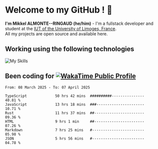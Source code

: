 # Welcome to my GitHub ! 🌃

**I'm Mikkel ALMONTE--RINGAUD (he/him)** - I'm a fullstack developer and student at the [IUT of the University of Limoges, France](https://iut.unilim.fr). \
All my projects are open source and available here.

## Working using the following technologies

![My Skills](https://skillicons.dev/icons?i=solidjs,pnpm,nodejs,ts,js,vercel,netlify,html,css,rust,astro,git,vue,md,electron,figma,github,bash,bun,cloudflare,py,tailwind,nginx,npm,tauri,vite,zig,yarn,windicss,dart,flutter,kotlin&theme=dark)

## Been coding for [![WakaTime Public Profile](https://wakatime.com/badge/user/0839e595-e07a-435c-8d59-ed95f2a3d6dd.svg?style=flat-square)](https://wakatime.com/@0839e595-e07a-435c-8d59-ed95f2a3d6dd)

<!--START_SECTION:waka-->

```plain
From: 08 March 2025 - To: 07 April 2025

TypeScript             50 hrs 42 mins  ##########---------------   40.81 %
JavaScript             13 hrs 18 mins  ###----------------------   10.71 %
Rust                   11 hrs 37 mins  ##-----------------------   09.36 %
HTML                   9 hrs 1 min     ##-----------------------   07.26 %
Markdown               7 hrs 25 mins   #------------------------   05.98 %
JSON                   5 hrs 56 mins   #------------------------   04.78 %
```

<!--END_SECTION:waka-->
